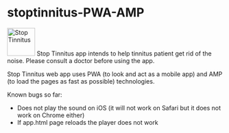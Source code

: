 <!--
Developed by Tryfon Tzanetis
    trif.tz@gmail.com
	    	 ____
	    	(_  _)
	    	  )(
	     	 (__)

************************************************************************          
StopTinnitus app intends to help tinninuts patient get rid of the noise. Please consult a doctor before using the app.
The creating team of the app does not hold any responsibility on how the app is used. By using the app you accept this policy statement.

    Copyright (C) 2019 Tryfon Tzanetis

    This program is free software: you can redistribute it and/or modify
    it under the terms of the GNU General Public License as published by
    the Free Software Foundation, either version 3 of the License, or
    (at your option) any later version.

    This program is distributed in the hope that it will be useful,
    but WITHOUT ANY WARRANTY; without even the implied warranty of
    MERCHANTABILITY or FITNESS FOR A PARTICULAR PURPOSE.  See the
    GNU General Public License for more details.

    You should have received a copy of the GNU General Public License
    along with this program.  If not, see <https://www.gnu.org/licenses/>.
	
Please refer here for the full license: http://eurematic.com/labs/stoptinnitus/LICENSE.txt
************************************************************************
-->
# stoptinnitus-PWA-AMP
<img src="https://eurematic.com/labs/stoptinnitus/labs/stoptinnitus/img/stoptinnitus_logo.svg" alt="Stop Tinnitus" height="65" width="65">
Stop Tinnitus app intends to help tinnitus patient get rid of the noise. Please consult a doctor before using the app.

Stop Tinnitus web app uses PWA (to look and act as a mobile app) and AMP (to load the pages as fast as possible) technologies.

Known bugs so far:
- Does not play the sound on iOS (it will not work on Safari but it does not work on Chrome either)
- If app.html page reloads the player does not work